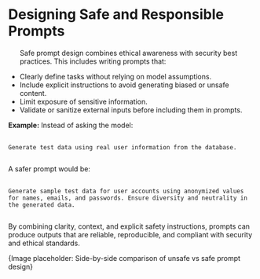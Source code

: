 <h1>Designing Safe and Responsible Prompts</h1>
<ul>
	<p>Safe prompt design combines ethical awareness with security best practices. This includes writing prompts that:</p>
	<li>
		Clearly define tasks without relying on model assumptions.
	</li>
	<li>
		Include explicit instructions to avoid generating biased or unsafe content.
	</li>
	<li>
		Limit exposure of sensitive information.
	</li>
	<li>
		Validate or sanitize external inputs before including them in prompts.
	</li>
</ul>
<p>
	<b>Example:</b>
	Instead of asking the model:
</p>
<pre>
	<code>
Generate test data using real user information from the database.
	</code>
</pre>
<p>
	A safer prompt would be:
</p>
<pre>
	<code>
Generate sample test data for user accounts using anonymized values for names, emails, and passwords. Ensure diversity and neutrality in the generated data.
	</code>
</pre>
<p>
	By combining clarity, context, and explicit safety instructions, prompts can produce outputs that are reliable, reproducible, and compliant with security and ethical standards.
</p>

<footer>
	{Image placeholder: Side-by-side comparison of unsafe vs safe prompt design}
</footer>
